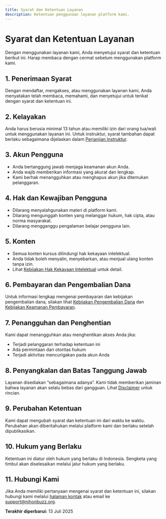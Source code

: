 ```yaml
---
title: Syarat dan Ketentuan Layanan
description: Ketentuan penggunaan layanan platform kami.
---
```


# Syarat dan Ketentuan Layanan

Dengan menggunakan layanan kami, Anda menyetujui syarat dan ketentuan berikut ini. Harap membaca dengan cermat sebelum menggunakan platform kami.

## 1. Penerimaan Syarat

Dengan mendaftar, mengakses, atau menggunakan layanan kami, Anda menyatakan telah membaca, memahami, dan menyetujui untuk terikat dengan syarat dan ketentuan ini.

## 2. Kelayakan

Anda harus berusia minimal 13 tahun atau memiliki izin dari orang tua/wali untuk menggunakan layanan ini. Untuk instruktur, syarat tambahan dapat berlaku sebagaimana dijelaskan dalam [Perjanjian Instruktur](/legal/instructor-agreement).

## 3. Akun Pengguna

- Anda bertanggung jawab menjaga keamanan akun Anda.
- Anda wajib memberikan informasi yang akurat dan lengkap.
- Kami berhak menangguhkan atau menghapus akun jika ditemukan pelanggaran.

## 4. Hak dan Kewajiban Pengguna

- Dilarang menyalahgunakan materi di platform kami.
- Dilarang mengunggah konten yang melanggar hukum, hak cipta, atau norma masyarakat.
- Dilarang mengganggu pengalaman belajar pengguna lain.

## 5. Konten

- Semua konten kursus dilindungi hak kekayaan intelektual.
- Anda tidak boleh menyalin, menyebarkan, atau menjual ulang konten tanpa izin.
- Lihat [Kebijakan Hak Kekayaan Intelektual](/legal/intellectual-property) untuk detail.

## 6. Pembayaran dan Pengembalian Dana

Untuk informasi lengkap mengenai pembayaran dan kebijakan pengembalian dana, silakan lihat [Kebijakan Pengembalian Dana](/legal/refund-policy) dan [Kebijakan Keamanan Pembayaran](/legal/payment-security-policy).

## 7. Penangguhan dan Penghentian

Kami dapat menangguhkan atau menghentikan akses Anda jika:

- Terjadi pelanggaran terhadap ketentuan ini
- Ada permintaan dari otoritas hukum
- Terjadi aktivitas mencurigakan pada akun Anda

## 8. Penyangkalan dan Batas Tanggung Jawab

Layanan disediakan “sebagaimana adanya”. Kami tidak memberikan jaminan bahwa layanan akan selalu bebas dari gangguan. Lihat [Disclaimer](/legal/disclaimer) untuk rincian.

## 9. Perubahan Ketentuan

Kami dapat mengubah syarat dan ketentuan ini dari waktu ke waktu. Perubahan akan diberitahukan melalui platform kami dan berlaku setelah dipublikasikan.

## 10. Hukum yang Berlaku

Ketentuan ini diatur oleh hukum yang berlaku di Indonesia. Sengketa yang timbul akan diselesaikan melalui jalur hukum yang berlaku.

## 11. Hubungi Kami

Jika Anda memiliki pertanyaan mengenai syarat dan ketentuan ini, silakan hubungi kami melalui [halaman kontak](/hubungi-kami) atau email ke [support@nihonbuzz.org](mailto:support@nihonbuzz.org).

**Terakhir diperbarui:** 13 Juli 2025
